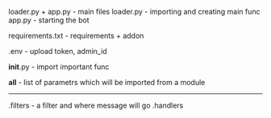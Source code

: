 loader.py + app.py - main files
loader.py - importing and creating main func
app.py - starting the bot

requirements.txt - requirements + addon

.env - upload token, admin_id

__init__.py - import important func

__all__ - list of parametrs which will be imported from a module

- - - - -
.filters - a filter and where message will go
.handlers
